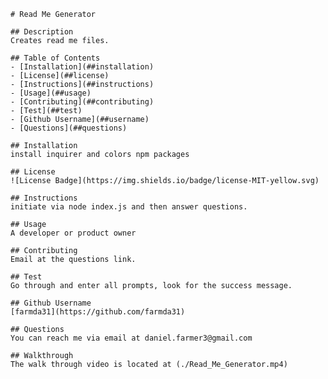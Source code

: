 
    # Read Me Generator
    
    ## Description
    Creates read me files.
    
    ## Table of Contents
    - [Installation](##installation)
    - [License](##license)
    - [Instructions](##instructions)
    - [Usage](##usage)
    - [Contributing](##contributing)
    - [Test](##test)
    - [Github Username](##username)
    - [Questions](##questions)

    ## Installation
    install inquirer and colors npm packages

    ## License
    ![License Badge](https://img.shields.io/badge/license-MIT-yellow.svg)

    ## Instructions
    initiate via node index.js and then answer questions.

    ## Usage
    A developer or product owner

    ## Contributing
    Email at the questions link.

    ## Test
    Go through and enter all prompts, look for the success message.

    ## Github Username
    [farmda31](https://github.com/farmda31)

    ## Questions
    You can reach me via email at daniel.farmer3@gmail.com

    ## Walkthrough
    The walk through video is located at (./Read_Me_Generator.mp4)
